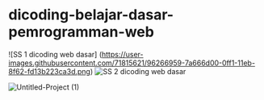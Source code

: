 # dicoding-belajar-dasar-pemrogramman-web
![SS 1 dicoding web dasar]
(https://user-images.githubusercontent.com/71815621/96266959-7a666d00-0ff1-11eb-8f62-fd13b223ca3d.png)
![SS 2 dicoding web dasar](https://user-images.githubusercontent.com/71815621/96267111-a2ee6700-0ff1-11eb-8a40-6e5ef8a0294f.png)

![Untitled-Project (1)](https://user-images.githubusercontent.com/71815621/96275653-2f9e2280-0ffc-11eb-8956-b955b247d52a.gif)
